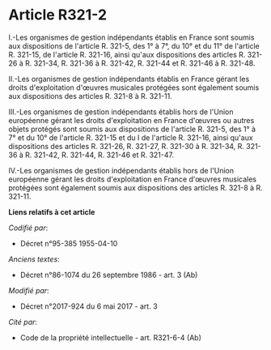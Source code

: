 # Article R321-2

I.-Les organismes de gestion indépendants établis en France sont soumis aux dispositions de l'article R. 321-5, des 1° à 7°,
du 10° et du 11° de l'article R. 321-15, de l'article R. 321-16, ainsi qu'aux dispositions des articles R. 321-26 à R.
321-34, R. 321-36 à R. 321-42, R. 321-44 et R. 321-46 à R. 321-48.

II.-Les organismes de gestion indépendants établis en France gérant les droits d'exploitation d'œuvres musicales protégées
sont également soumis aux dispositions des articles R. 321-8 à R. 321-11.

III.-Les organismes de gestion indépendants établis hors de l'Union européenne gérant les droits d'exploitation en France
d'œuvres ou autres objets protégés sont soumis aux dispositions de l'article R. 321-5, des 1° à 7° et du 10° de l'article R.
321-15 et du I de l'article R. 321-16, ainsi qu'aux dispositions des articles R. 321-26, R. 321-27, R. 321-30 à R. 321-34, R.
321-36 à R. 321-42, R. 321-44, R. 321-46 et R. 321-47.

IV.-Les organismes de gestion indépendants établis hors de l'Union européenne gérant les droits d'exploitation en France
d'œuvres musicales protégées sont également soumis aux dispositions des articles R. 321-8 à R. 321-11.

**Liens relatifs à cet article**

_Codifié par_:

  - Décret n°95-385 1955-04-10

_Anciens textes_:

  - Décret n°86-1074 du 26 septembre 1986 - art. 3 (Ab)

_Modifié par_:

  - Décret n°2017-924 du 6 mai 2017 - art. 3

_Cité par_:

  - Code de la propriété intellectuelle - art. R321-6-4 (Ab)
